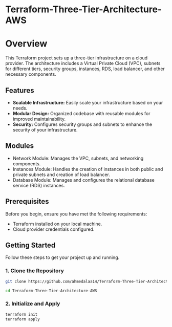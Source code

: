 # Terraform-Three-Tier-Architecture-AWS

# Overview
This Terraform project sets up a three-tier infrastructure on a cloud provider. The architecture includes a Virtual Private Cloud (VPC), subnets for different tiers, security groups, instances, RDS, load balancer, and other necessary components.



## Features

- **Scalable Infrastructure:** Easily scale your infrastructure based on your needs.
- **Modular Design:** Organized codebase with reusable modules for improved maintainability.
- **Security:** Configures security groups and subnets to enhance the security of your infrastructure.

## Modules 
- Network Module: Manages the VPC, subnets, and networking components.
- Instances Module: Handles the creation of instances in both public and private subnets and creation of load balancer.
- Database Module: Manages and configures the relational database service (RDS) instances.

## Prerequisites

Before you begin, ensure you have met the following requirements:

- Terraform installed on your local machine.
- Cloud provider credentials configured.

## Getting Started

Follow these steps to get your project up and running.

### 1. Clone the Repository
```bash
git clone https://github.com/ahmedalaa14/Terraform-Three-Tier-Architecture-AWS.git

cd Terraform-Three-Tier-Architecture-AWS
```
### 2. Initialize and Apply
```bash
terraform init
terraform apply
